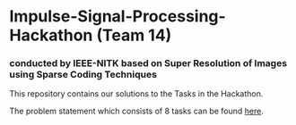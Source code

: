 # Impulse-Signal-Processing-Hackathon (Team 14)
### conducted by IEEE-NITK based on Super Resolution of Images using Sparse Coding Techniques<br>

This repository contains our solutions to the Tasks in the Hackathon.

The problem statement which consists of 8 tasks can be found <a href="https://github.com/adithi-su/Impulse-Signal-Processing-Hackathon/blob/master/SPS_Hackathon_PS.pdf">here</a>. 

